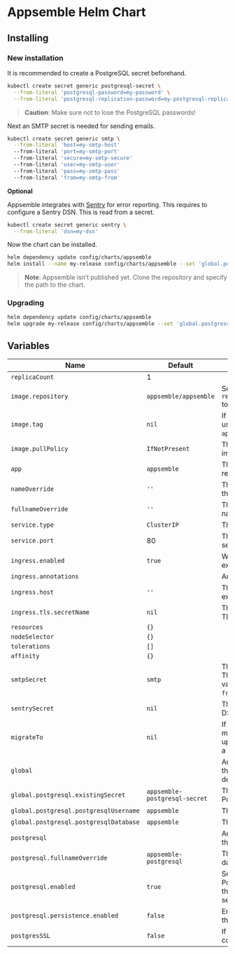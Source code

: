 # Appsemble Helm Chart

## Installing

### New installation

It is recommended to create a PostgreSQL secret beforehand.

```sh
kubectl create secret generic postgresql-secret \
  --from-literal 'postgresql-password=my-password' \
  --from-literal 'postgresql-replication-password=my-postgresql-replication-password'
```

> **Caution**: Make sure not to lose the PostgreSQL passwords!

Next an SMTP secret is needed for sending emails.

```sh
kubectl create secret generic smtp \
  --from-literal 'host=my-smtp-host'
  --from-literal 'port=my-smtp-port'
  --from-literal 'secure=my-smtp-secure'
  --from-literal 'user=my-smtp-user'
  --from-literal 'pass=my-smtp-pass'
  --from-literal 'from=my-smtp-from'
```

**Optional**

Appsemble integrates with [Sentry] for error reporting. This requires to configure a Sentry DSN.
This is read from a secret.

```sh
kubectl create secret generic sentry \
  --from-literal 'dsn=my-dsn'
```

Now the chart can be installed.

```sh
helm dependency update config/charts/appsemble
helm install --name my-release config/charts/appsemble --set 'global.postgresql.existingSecret=postgresql-secret'
```

> **Note**: Appsemble isn’t published yet. Clone the repository and specify the path to the chart.

### Upgrading

```sh
helm dependency update config/charts/appsemble
helm upgrade my-release config/charts/appsemble --set 'global.postgresql.existingSecret=postgresql-secret'
```

## Variables

| Name                                   | Default                       | Description                                                                                                                                                 |
| -------------------------------------- | ----------------------------- | ----------------------------------------------------------------------------------------------------------------------------------------------------------- |
| `replicaCount`                         | 1                             |                                                                                                                                                             |
| `image.repository`                     | `appsemble/appsemble`         | Set this to `registry.gitlab.io/appsemble/appsemble` to support prerelease versions.                                                                        |
| `image.tag`                            | `nil`                         | If specified, this Docker image tag will be used. Otherwise, it will use the chart’s `appVersion`.                                                          |
| `image.pullPolicy`                     | `IfNotPresent`                | This can be used to override the default image pull policy.                                                                                                 |
| `app`                                  | `appsemble`                   | The app annotation for Appsemble related resources.                                                                                                         |
| `nameOverride`                         | `''`                          | This can be used to override the name in the templates.                                                                                                     |
| `fullnameOverride`                     | `''`                          | This can be used to override the full name in the templates.                                                                                                |
| `service.type`                         | `ClusterIP`                   | The type of the Appsemble service.                                                                                                                          |
| `service.port`                         | 80                            | The HTTP port on which the Appsemble service will be exposed to the cluster.                                                                                |
| `ingress.enabled`                      | `true`                        | Whether or not the the service should be exposed through an ingress.                                                                                        |
| `ingress.annotations`                  |                               | Annotations for the Appsemble ingress.                                                                                                                      |
| `ingress.host`                         | `''`                          | The hosts name on which the ingress will expose the service.                                                                                                |
| `ingress.tls.secretName`               | `nil`                         | The secret name to use to configure TLS.                                                                                                                    |
| `resources`                            | `{}`                          |                                                                                                                                                             |
| `nodeSelector`                         | `{}`                          |                                                                                                                                                             |
| `tolerations`                          | `[]`                          |                                                                                                                                                             |
| `affinity`                             | `{}`                          |                                                                                                                                                             |
| `smtpSecret`                           | `smtp`                        | The secret to use for configuring SMTP. The secret should contain the following values: `host`, `port`, `secure`, `user`, `pass`, `from`.                   |
| `sentrySecret`                         | `nil`                         | The secret from which to read the [Sentry] DSN.                                                                                                             |
| `migrateTo`                            | `nil`                         | If specified, the database will be migrated to this specific version. To upgrade to the latest version, just specify a very high number. E.g. `999.999.999` |
| `global`                               |                               | Any `global` variables are shared between the Appsemble chart and its `postgresql` dependency chart.                                                        |
| `global.postgresql.existingSecret`     | `appsemble-postgresql-secret` | The secret from which to read the PostgreSQL password.                                                                                                      |
| `global.postgresql.postgresqlUsername` | `appsemble`                   | The name of the PostgreSQL user.                                                                                                                            |
| `global.postgresql.postgresqlDatabase` | `appsemble`                   | The name of the PostgreSQL user.                                                                                                                            |
| `postgresql`                           |                               | Any `postgresql` variables are passed into the `postgresql` dependency chart.                                                                               |
| `postgresql.fullnameOverride`          | `appsemble-postgresql`        | The name used for the PostgreSQL database.                                                                                                                  |
| `postgresql.enabled`                   | `true`                        | Set this to false explicitly to not include a PostgreSQL installation. This is useful if the database is managed by another service.                        |
| `postgresql.persistence.enabled`       | `false`                       | Enable to create a persistent volume for the data.                                                                                                          |
| `postgresSSL`                          | `false`                       | If `true`, connect establish the PosgreSQL connection over SSL.                                                                                             |

[sentry]: https://sentry.io
